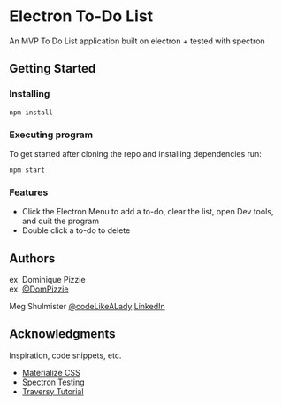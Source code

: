 # Electron To-Do List

An MVP To Do List application built on electron + tested with spectron 


## Getting Started


### Installing

```
npm install
```

### Executing program

To get started after cloning the repo and installing dependencies run:

```npm start```

### Features

* Click the Electron Menu to add a to-do, clear the list, open Dev tools, and quit the program
* Double click a to-do to delete


## Authors

ex. Dominique Pizzie  
ex. [@DomPizzie](https://twitter.com/dompizzie)

Meg Shulmister
[@codeLikeALady](https://twitter.com/codeLikeALady)
[LinkedIn](https://www.linkedin.com/in/meganshulmister019/)



## Acknowledgments

Inspiration, code snippets, etc.
* [Materialize CSS](https://materializecss.com/getting-started.html)
* [Spectron Testing](https://livebook.manning.com/book/electron-in-action/chapter-13/)
* [Traversy Tutorial](https://www.youtube.com/watch?v=kN1Czs0m1SU&ab_channel=TraversyMedia)
